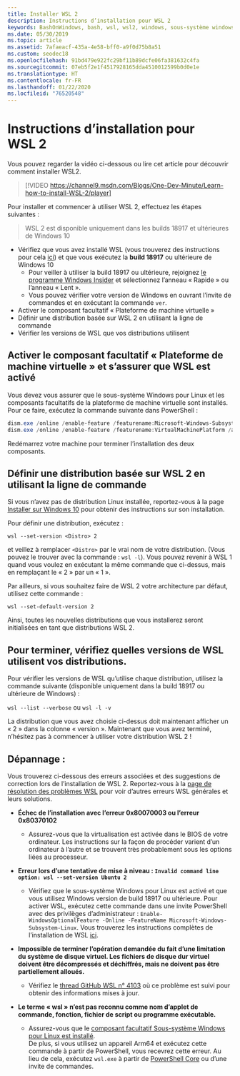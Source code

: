 ```yaml
---
title: Installer WSL 2
description: Instructions d’installation pour WSL 2
keywords: BashOnWindows, bash, wsl, wsl2, windows, sous-système windows pour linux, sous-système windows, ubuntu, debian, suse, windows 10, installation
ms.date: 05/30/2019
ms.topic: article
ms.assetid: 7afaeacf-435a-4e58-bff0-a9f0d75b8a51
ms.custom: seodec18
ms.openlocfilehash: 91bd479e922fc29bf11b89dcfe06fa381632c4fa
ms.sourcegitcommit: 07eb5f2e1f4517928165dda4510012599b0d0e1e
ms.translationtype: HT
ms.contentlocale: fr-FR
ms.lasthandoff: 01/22/2020
ms.locfileid: "76520548"
---
```

# <a name="installation-instructions-for-wsl-2"></a>Instructions d’installation pour WSL 2

Vous pouvez regarder la vidéo ci-dessous ou lire cet article pour découvrir comment installer WSL2. 

> [!VIDEO https://channel9.msdn.com/Blogs/One-Dev-Minute/Learn-how-to-install-WSL-2/player]

Pour installer et commencer à utiliser WSL 2, effectuez les étapes suivantes :

> WSL 2 est disponible uniquement dans les builds 18917 et ultérieures de Windows 10

- Vérifiez que vous avez installé WSL (vous trouverez des instructions pour cela [ici](./install-win10.md)) et que vous exécutez la **build 18917** ou ultérieure de Windows 10
   - Pour veiller à utiliser la build 18917 ou ultérieure, rejoignez [le programme Windows Insider](https://insider.windows.com/en-us/) et sélectionnez l’anneau « Rapide » ou l’anneau « Lent ». 
   - Vous pouvez vérifier votre version de Windows en ouvrant l’invite de commandes et en exécutant la commande `ver`.
- Activer le composant facultatif « Plateforme de machine virtuelle »
- Définir une distribution basée sur WSL 2 en utilisant la ligne de commande
- Vérifier les versions de WSL que vos distributions utilisent

## <a name="enable-the-virtual-machine-platform-optional-component-and-make-sure-wsl-is-enabled"></a>Activer le composant facultatif « Plateforme de machine virtuelle » et s’assurer que WSL est activé

Vous devez vous assurer que le sous-système Windows pour Linux et les composants facultatifs de la plateforme de machine virtuelle sont installés. Pour ce faire, exécutez la commande suivante dans PowerShell : 

```powershell
dism.exe /online /enable-feature /featurename:Microsoft-Windows-Subsystem-Linux /all /norestart
dism.exe /online /enable-feature /featurename:VirtualMachinePlatform /all /norestart
```

Redémarrez votre machine pour terminer l’installation des deux composants.


## <a name="set-a-distro-to-be-backed-by-wsl-2-using-the-command-line"></a>Définir une distribution basée sur WSL 2 en utilisant la ligne de commande

Si vous n’avez pas de distribution Linux installée, reportez-vous à la page [Installer sur Windows 10](./install-win10.md#install-your-linux-distribution-of-choice) pour obtenir des instructions sur son installation. 

Pour définir une distribution, exécutez : 

```
wsl --set-version <Distro> 2
```

et veillez à remplacer `<Distro>` par le vrai nom de votre distribution. (Vous pouvez le trouver avec la commande : `wsl -l`). Vous pouvez revenir à WSL 1 quand vous voulez en exécutant la même commande que ci-dessus, mais en remplaçant le « 2 » par un « 1 ».

Par ailleurs, si vous souhaitez faire de WSL 2 votre architecture par défaut, utilisez cette commande :

```
wsl --set-default-version 2
```

Ainsi, toutes les nouvelles distributions que vous installerez seront initialisées en tant que distributions WSL 2.

## <a name="finish-with-verifying-what-versions-of-wsl-your-distro-are-using"></a>Pour terminer, vérifiez quelles versions de WSL utilisent vos distributions.

Pour vérifier les versions de WSL qu’utilise chaque distribution, utilisez la commande suivante (disponible uniquement dans la build 18917 ou ultérieure de Windows) :

`wsl --list --verbose` ou `wsl -l -v`

La distribution que vous avez choisie ci-dessus doit maintenant afficher un « 2 » dans la colonne « version ». Maintenant que vous avez terminé, n’hésitez pas à commencer à utiliser votre distribution WSL 2 ! 

## <a name="troubleshooting"></a>Dépannage : 

Vous trouverez ci-dessous des erreurs associées et des suggestions de correction lors de l’installation de WSL 2. Reportez-vous à la [page de résolution des problèmes WSL](troubleshooting.md) pour voir d’autres erreurs WSL générales et leurs solutions.

* **Échec de l’installation avec l’erreur 0x80070003 ou l’erreur 0x80370102**
    * Assurez-vous que la virtualisation est activée dans le BIOS de votre ordinateur. Les instructions sur la façon de procéder varient d’un ordinateur à l’autre et se trouvent très probablement sous les options liées au processeur.
   
* **Erreur lors d’une tentative de mise à niveau : `Invalid command line option: wsl --set-version Ubuntu 2`**
    * Vérifiez que le sous-système Windows pour Linux est activé et que vous utilisez Windows version de build 18917 ou ultérieure. Pour activer WSL, exécutez cette commande dans une invite PowerShell avec des privilèges d’administrateur : `Enable-WindowsOptionalFeature -Online -FeatureName Microsoft-Windows-Subsystem-Linux`. Vous trouverez les instructions complètes de l’installation de WSL [ici](./install-win10.md).

* **Impossible de terminer l’opération demandée du fait d’une limitation du système de disque virtuel. Les fichiers de disque dur virtuel doivent être décompressés et déchiffrés, mais ne doivent pas être partiellement alloués.**
    * Vérifiez le [thread GitHub WSL n° 4103](https://github.com/microsoft/WSL/issues/4103) où ce problème est suivi pour obtenir des informations mises à jour.

* **Le terme « wsl » n’est pas reconnu comme nom d’applet de commande, fonction, fichier de script ou programme exécutable.** 
    * Assurez-vous que le [composant facultatif Sous-système Windows pour Linux est installé](./wsl2-install.md#enable-the-virtual-machine-platform-optional-component-and-make-sure-wsl-is-enabled).<br> De plus, si vous utilisez un appareil Arm64 et exécutez cette commande à partir de PowerShell, vous recevrez cette erreur. Au lieu de cela, exécutez `wsl.exe` à partir de [PowerShell Core](https://docs.microsoft.com/en-us/powershell/scripting/install/installing-powershell-core-on-windows?view=powershell-6) ou d’une invite de commandes. 
